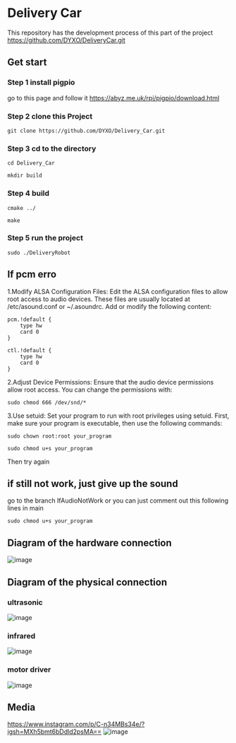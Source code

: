 # Delivery Car
This repository has the development process of this part of the project
https://github.com/DYXO/DeliveryCar.git
## Get start
### Step 1 install pigpio
go to this page and follow it
https://abyz.me.uk/rpi/pigpio/download.html
### Step 2 clone this Project
```
git clone https://github.com/DYXO/Delivery_Car.git
```
### Step 3 cd to the directory
```
cd Delivery_Car
```
```
mkdir build
```
### Step 4 build
```
cmake ../
```
```
make
```
### Step 5 run the project
```
sudo ./DeliveryRobot
```

## If pcm erro
1.Modify ALSA Configuration Files: Edit the ALSA configuration files to allow root access to audio devices. These files are usually located at /etc/asound.conf or ~/.asoundrc. Add or modify the following content:
```
pcm.!default {
    type hw
    card 0
}

ctl.!default {
    type hw
    card 0
}
```
2.Adjust Device Permissions: Ensure that the audio device permissions allow root access. You can change the permissions with:
```
sudo chmod 666 /dev/snd/*
```
3.Use setuid: Set your program to run with root privileges using setuid. First, make sure your program is executable, then use the following commands:
```
sudo chown root:root your_program
```
```
sudo chmod u+s your_program
```
Then try again
## if still not work, just give up the sound 
go to the branch IfAudioNotWork or you can just comment out this following lines in main
```
sudo chmod u+s your_program
```
## Diagram of the hardware connection
![image](https://github.com/DYXO/Delivery_Car/blob/main/figure/Connection.png)

## Diagram of the physical connection
### ultrasonic
![image](https://github.com/DYXO/Delivery_Car/blob/main/figure/ultrasonic.jpg)
### infrared
![image](https://github.com/DYXO/Delivery_Car/blob/main/figure/infrared.jpg)
### motor driver
![image](https://github.com/DYXO/Delivery_Car/blob/main/figure/motordriver.jpg)

## Media
https://www.instagram.com/p/C-n34MBs34e/?igsh=MXh5bmt6bDdld2psMA==
![image](https://github.com/DYXO/Delivery_Car/blob/main/figure/QRcode.jpg)
